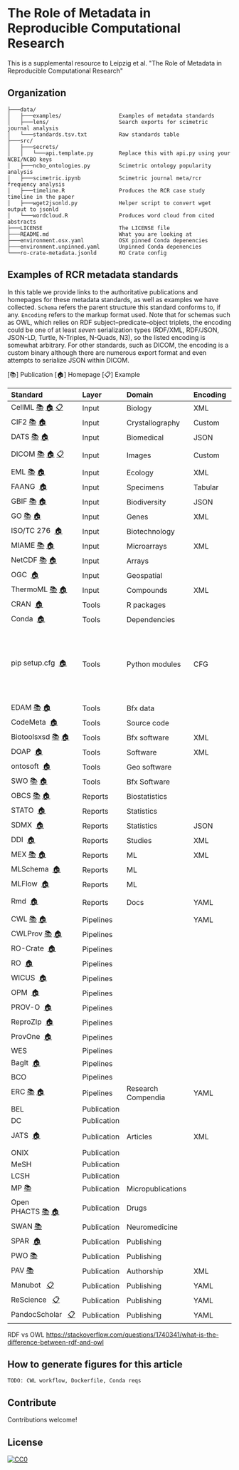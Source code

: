 # The Role of Metadata in Reproducible Computational Research
This is a supplemental resource to Leipzig et al. "The Role of Metadata in Reproducible Computational Research"

## Organization
```
├───data/
│   ├───examples/                  Examples of metadata standards
│   ├───lens/                      Search exports for scimetric journal analysis
│   └───standards.tsv.txt          Raw standards table
├───src/
│   ├───secrets/
│   │   └───api.template.py        Replace this with api.py using your NCBI/NCBO keys
│   ├───ncbo_ontologies.py         Scimetric ontology popularity analysis
│   ├───scimetric.ipynb            Scimetric journal meta/rcr frequency analysis
│   ├───timeline.R                 Produces the RCR case study timeline in the paper
│   ├───wget2jsonld.py             Helper script to convert wget output to jsonld
│   └───wordcloud.R                Produces word cloud from cited abstracts
├───LICENSE                        The LICENSE file
├───README.md                      What you are looking at
├───environment.osx.yaml           OSX pinned Conda depenencies
├───environment.unpinned.yaml      Unpinned Conda depenencies
└───ro-crate-metadata.jsonld       RO Crate config
```
<!--tree_placeholder-->

## Examples of RCR metadata standards

In this table we provide links to the authoritative publications and homepages for these metadata standards, as well as examples we have collected. `Schema` refers the parent structure this standard conforms to, if any. `Encoding` refers to the markup format used. Note that for schemas such as OWL, which relies on RDF subject–predicate–object triplets, the encoding could be one of at least *seven* serialization types (RDF/XML, RDF/JSON, JSON-LD, Turtle, N-Triples, N-Quads, N3), so the listed encoding is somewhat arbitrary. For other standards, such as DICOM, the encoding is a custom binary although there are numerous export format and even attempts to serialize JSON within DICOM.

[:books:] Publication  [:house:] Homepage  [:clipboard:] Example
<!--standards_begin-->
|Standard                                                                                                                                                                                         |Layer       |Domain             |Encoding |Schema    |Description                                                                    |
|:------------------------------------------------------------------------------------------------------------------------------------------------------------------------------------------------|:-----------|:------------------|:--------|:---------|:------------------------------------------------------------------------------|
|CellML&nbsp;[:books:](https://doi.org/10.1177/0037549703040939)&nbsp;[:house:](https://www.cellml.org/)&nbsp;[:clipboard:](data/examples/cellml_saucerman_brunton_michailova_mcculloch_2003.xml) |Input       |Biology            |XML      |RDF       |                                                                               |
|CIF2&nbsp;[:books:](https://doi.org/10.1107/s1600576715021871)&nbsp;[:house:](https://www.iucr.org/resources/cif/cif2)&nbsp;                                                                     |Input       |Crystallography    |Custom   |          |                                                                               |
|DATS&nbsp;[:books:](https://doi.org/10.1093/gigascience/giz165)&nbsp;[:house:](https://github.com/datatagsuite)&nbsp;                                                                            |Input       |Biomedical         |JSON     |          |                                                                               |
|DICOM&nbsp;[:books:](https://doi.org/10.1148/radiographics.12.2.1561424)&nbsp;[:house:](https://www.dicomstandard.org/)&nbsp;[:clipboard:](data/examples/dicom)                                  |Input       |Images             |Custom   |Key-Value |                                                                               |
|EML&nbsp;[:books:](https://doi.org/10.1016/j.ecoinf.2005.08.004)&nbsp;[:house:](https://eml.ecoinformatics.org/)&nbsp;                                                                           |Input       |Ecology            |XML      |          |                                                                               |
|FAANG&nbsp;&nbsp;[:house:](https://www.ebi.ac.uk/vg/faang)&nbsp;                                                                                                                                 |Input       |Specimens          |Tabular  |          |                                                                               |
|GBIF&nbsp;[:books:](https://doi.org/10.1371/journal.pone.0102623)&nbsp;[:house:](https://www.gbif.org/)&nbsp;                                                                                    |Input       |Biodiversity       |JSON     |          |                                                                               |
|GO&nbsp;[:books:](https://doi.org/10.1038/75556)&nbsp;[:house:](http://geneontology.org/)&nbsp;                                                                                                  |Input       |Genes              |XML      |          |                                                                               |
|ISO/TC 276&nbsp;&nbsp;[:house:](https://www.iso.org/committee/4514241.html)&nbsp;                                                                                                                |Input       |Biotechnology      |         |          |                                                                               |
|MIAME&nbsp;[:books:](https://doi.org/10.1038/ng1201-365)&nbsp;[:house:](https://www.ncbi.nlm.nih.gov/geo/info/MIAME.html)&nbsp;                                                                  |Input       |Microarrays        |XML      |          |                                                                               |
|NetCDF&nbsp;[:books:](https://doi.org/10.1109/38.56302)&nbsp;[:house:](https://www.unidata.ucar.edu/software/netcdf/)&nbsp;                                                                      |Input       |Arrays             |         |          |                                                                               |
|OGC&nbsp;&nbsp;[:house:](https://www.ogc.org/)&nbsp;                                                                                                                                             |Input       |Geospatial         |         |          |                                                                               |
|ThermoML&nbsp;[:books:](https://doi.org/10.1021/je034088i)&nbsp;[:house:](https://www.nist.gov/mml/acmd/trc/thermoml)&nbsp;                                                                      |Input       |Compounds          |XML      |          |                                                                               |
|CRAN&nbsp;&nbsp;[:house:](http://cran.r-project.org/)&nbsp;                                                                                                                                      |Tools       |R packages         |         |          |                                                                               |
|Conda&nbsp;&nbsp;[:house:](https://docs.conda.io/)&nbsp;                                                                                                                                         |Tools       |Dependencies       |         |          |                                                                               |
|pip setup.cfg&nbsp;&nbsp;[:house:](https://pypi.org/project/pip/)&nbsp;                                                                                                                          |Tools       |Python modules     |CFG      |Key-Value |Python cfg files have headers and key-value pairs similar to Windows INI files |
|EDAM&nbsp;[:books:](https://doi.org/10.1093/bioinformatics/btt113)&nbsp;[:house:](http://edamontology.org/)&nbsp;                                                                                |Tools       |Bfx data           |         |          |                                                                               |
|CodeMeta&nbsp;&nbsp;[:house:](https://codemeta.github.io/)&nbsp;                                                                                                                                 |Tools       |Source code        |         |          |                                                                               |
|Biotoolsxsd&nbsp;[:books:](https://doi.org/10.1093/nar/gkv1116)&nbsp;[:house:](https://github.com/unioslo/biotoolsxsd)&nbsp;                                                                     |Tools       |Bfx software       |XML      |          |                                                                               |
|DOAP&nbsp;&nbsp;[:house:](https://github.com/ewilderj/doap)&nbsp;                                                                                                                                |Tools       |Software           |XML      |          |                                                                               |
|ontosoft&nbsp;&nbsp;[:house:](https://www.ontosoft.org/)&nbsp;                                                                                                                                   |Tools       |Geo software       |         |          |                                                                               |
|SWO&nbsp;[:books:](https://doi.org/10.1186/2041-1480-5-25)&nbsp;[:house:](https://www.ebi.ac.uk/ols/ontologies/swo)&nbsp;                                                                        |Tools       |Bfx Software       |         |          |                                                                               |
|OBCS&nbsp;[:books:](https://doi.org/10.1186/s13326-016-0100-2)&nbsp;[:house:](http://www.obofoundry.org/ontology/obcs.html)&nbsp;                                                                |Reports     |Biostatistics      |         |          |                                                                               |
|STATO&nbsp;&nbsp;[:house:](http://stato-ontology.org/)&nbsp;                                                                                                                                     |Reports     |Statistics         |         |          |                                                                               |
|SDMX&nbsp;&nbsp;[:house:](https://sdmx.org/)&nbsp;                                                                                                                                               |Reports     |Statistics         |JSON     |          |                                                                               |
|DDI&nbsp;&nbsp;[:house:](https://ddialliance.org/)&nbsp;                                                                                                                                         |Reports     |Studies            |XML      |          |                                                                               |
|MEX&nbsp;[:books:](https://doi.org/10.1145/2814864.2814883)&nbsp;[:house:](http://aksw.org/Projects/MEX.html)&nbsp;                                                                              |Reports     |ML                 |XML      |          |                                                                               |
|MLSchema&nbsp;&nbsp;[:house:](https://github.com/ML-Schema/)&nbsp;                                                                                                                               |Reports     |ML                 |         |          |                                                                               |
|MLFlow&nbsp;&nbsp;[:house:](https://mlflow.org/)&nbsp;                                                                                                                                           |Reports     |ML                 |         |          |                                                                               |
|Rmd&nbsp;&nbsp;[:house:](https://rmarkdown.rstudio.com/)&nbsp;                                                                                                                                   |Reports     |Docs               |YAML     |Key-Value |                                                                               |
|CWL&nbsp;[:books:](https://doi.org/10.6084/m9.figshare.3115156.v2)&nbsp;[:house:](https://www.commonwl.org/)&nbsp;                                                                               |Pipelines   |                   |YAML     |          |                                                                               |
|CWLProv&nbsp;[:books:](https://doi.org/10.1093/gigascience/giz095)&nbsp;[:house:](https://github.com/common-workflow-language/cwlprov)&nbsp;                                                     |Pipelines   |                   |         |          |                                                                               |
|RO-Crate&nbsp;&nbsp;[:house:](https://researchobject.github.io/ro-crate/1.0/)&nbsp;                                                                                                              |Pipelines   |                   |         |          |                                                                               |
|RO&nbsp;&nbsp;[:house:](http://www.researchobject.org/)&nbsp;                                                                                                                                    |Pipelines   |                   |         |          |                                                                               |
|WICUS&nbsp;&nbsp;[:house:](http://vocab.linkeddata.es/wicus/wicus/)&nbsp;                                                                                                                        |Pipelines   |                   |         |          |                                                                               |
|OPM&nbsp;&nbsp;[:house:](https://openprovenance.org/opm/)&nbsp;                                                                                                                                  |Pipelines   |                   |         |          |                                                                               |
|PROV-O&nbsp;&nbsp;[:house:](https://www.w3.org/TR/prov-o/)&nbsp;                                                                                                                                 |Pipelines   |                   |         |          |                                                                               |
|ReproZIp&nbsp;&nbsp;[:house:](https://www.reprozip.org/)&nbsp;                                                                                                                                   |Pipelines   |                   |         |          |                                                                               |
|ProvOne&nbsp;&nbsp;[:house:](https://purl.dataone.org/provone-v1-dev)&nbsp;                                                                                                                      |Pipelines   |                   |         |          |                                                                               |
|WES&nbsp;&nbsp;&nbsp;                                                                                                                                                                            |Pipelines   |                   |         |          |                                                                               |
|BagIt&nbsp;&nbsp;[:house:](https://tools.ietf.org/html/rfc8493)&nbsp;                                                                                                                            |Pipelines   |                   |         |          |                                                                               |
|BCO&nbsp;&nbsp;&nbsp;                                                                                                                                                                            |Pipelines   |                   |         |          |                                                                               |
|ERC&nbsp;[:books:](https://doi.org/10.5281/zenodo.2203844)&nbsp;[:house:](https://o2r.info/erc-spec/)&nbsp;                                                                                      |Pipelines   |Research Compendia |YAML     |Key-Value |                                                                               |
|BEL&nbsp;&nbsp;&nbsp;                                                                                                                                                                            |Publication |                   |         |          |                                                                               |
|DC&nbsp;&nbsp;&nbsp;                                                                                                                                                                             |Publication |                   |         |          |                                                                               |
|JATS&nbsp;&nbsp;[:house:](https://jats.nlm.nih.gov/)&nbsp;                                                                                                                                       |Publication |Articles           |XML      |Tags DTD  |                                                                               |
|ONIX&nbsp;&nbsp;&nbsp;                                                                                                                                                                           |Publication |                   |         |          |                                                                               |
|MeSH&nbsp;&nbsp;&nbsp;                                                                                                                                                                           |Publication |                   |         |          |                                                                               |
|LCSH&nbsp;&nbsp;&nbsp;                                                                                                                                                                           |Publication |                   |         |          |                                                                               |
|MP&nbsp;[:books:](https://doi.org/10.1186/2041-1480-5-28)&nbsp;&nbsp;                                                                                                                            |Publication |Micropublications  |         |OWL       |                                                                               |
|Open PHACTS&nbsp;[:books:](https://doi.org/10.1016/j.drudis.2012.05.016)&nbsp;[:house:](https://www.openphacts.org/)&nbsp;                                                                       |Publication |Drugs              |         |RDF       |                                                                               |
|SWAN&nbsp;[:books:](https://doi.org/10.1016/j.jbi.2008.04.010)&nbsp;&nbsp;                                                                                                                       |Publication |Neuromedicine      |         |          |                                                                               |
|SPAR&nbsp;&nbsp;[:house:](http://www.sparontologies.net/)&nbsp;                                                                                                                                  |Publication |Publishing         |         |OWL       |                                                                               |
|PWO&nbsp;[:books:](https://doi.org/10.3233/SW-160230)&nbsp;&nbsp;                                                                                                                                |Publication |Publishing         |         |          |                                                                               |
|PAV&nbsp;[:books:](https://doi.org/10.1186/2041-1480-4-37)&nbsp;&nbsp;                                                                                                                           |Publication |Authorship         |XML      |RDF       |                                                                               |
|Manubot&nbsp;&nbsp;&nbsp;[:clipboard:](data/examples/manubot_metadata.yaml)                                                                                                                      |Publication |Publishing         |YAML     |          |                                                                               |
|ReScience&nbsp;&nbsp;&nbsp;[:clipboard:](data/examples/rescience_metadata.yaml)                                                                                                                  |Publication |Publishing         |YAML     |          |                                                                               |
|PandocScholar&nbsp;&nbsp;&nbsp;[:clipboard:](data/examples/pandocscholar_metadata.yaml)                                                                                                          |Publication |Publishing         |YAML     |          |                                                                               |
<!--standards_end-->

RDF vs OWL
https://stackoverflow.com/questions/1740341/what-is-the-difference-between-rdf-and-owl

## How to generate figures for this article

```
TODO: CWL workflow, Dockerfile, Conda reqs
```

## Contribute

Contributions welcome!

## License

[![CC0](http://mirrors.creativecommons.org/presskit/buttons/88x31/svg/cc-zero.svg)](https://creativecommons.org/publicdomain/zero/1.0/)








